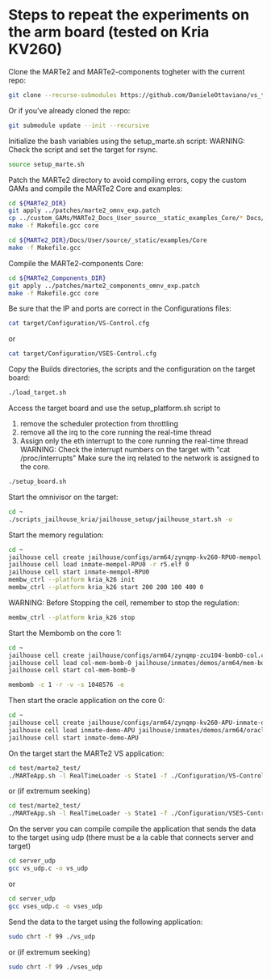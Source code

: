 # Steps to repeat the experiments on the arm board (tested on Kria KV260)

Clone the MARTe2 and MARTe2-components togheter with the current repo:
```sh
git clone --recurse-submodules https://github.com/DanieleOttaviano/vs_test_omnv.git
```
Or if you’ve already cloned the repo:
```sh
git submodule update --init --recursive
```

Initialize the bash variables using the setup_marte.sh script:
WARNING: Check the script and set the target for rsync.
```sh
source setup_marte.sh
```

Patch the MARTe2 directory to avoid compiling errors,
copy the custom GAMs and compile the MARTe2 Core and examples:
```sh
cd ${MARTe2_DIR}
git apply ../patches/marte2_omnv_exp.patch
cp ../custom_GAMs/MARTe2_Docs_User_source__static_examples_Core/* Docs/User/source/_static/examples/Core/
make -f Makefile.gcc core
```

```sh
cd ${MARTe2_DIR}/Docs/User/source/_static/examples/Core
make -f Makefile.gcc
```

Compile the MARTe2-components Core:
```sh
cd ${MARTe2_Components_DIR}
git apply ../patches/marte2_components_omnv_exp.patch
make -f Makefile.gcc core
```

Be sure that the IP and ports are correct in the Configurations files:
```sh
cat target/Configuration/VS-Control.cfg
```
or
```sh
cat target/Configuration/VSES-Control.cfg
```

Copy the Builds directories, the scripts and the configuration on the target board:
```sh
./load_target.sh
```

Access the target board and use the setup_platform.sh script to 
1) remove the scheduler protection from throttling
2) remove all the irq to the core running the real-time thread
3) Assign only the eth interrupt to the core running the real-time thread
WARNING: Check the interrupt numbers on the target with "cat /proc/interrupts"
         Make sure the irq related to the network is assigned to the core.
```sh
./setup_board.sh
```

Start the omnivisor on the target:
```sh
cd ~
./scripts_jailhouse_kria/jailhouse_setup/jailhouse_start.sh -o
```

Start the memory regulation: 
```sh
cd ~
jailhouse cell create jailhouse/configs/arm64/zynqmp-kv260-RPU0-mempol.cell 
jailhouse cell load inmate-mempol-RPU0 -r r5.elf 0
jailhouse cell start inmate-mempol-RPU0
membw_ctrl --platform kria_k26 init
membw_ctrl --platform kria_k26 start 200 200 100 400 0
```
WARNING: Before Stopping the cell, remember to stop the regulation:
```sh
membw_ctrl --platform kria_k26 stop
```

Start the Membomb on the core 1:
```sh
cd ~
jailhouse cell create jailhouse/configs/arm64/zynqmp-zcu104-bomb0-col.cell
jailhouse cell load col-mem-bomb-0 jailhouse/inmates/demos/arm64/mem-bomb.bin
jailhouse cell start col-mem-bomb-0

membomb -c 1 -r -v -s 1048576 -e
```

Then start the oracle application on the core 0:
```sh
cd ~
jailhouse cell create jailhouse/configs/arm64/zynqmp-kv260-APU-inmate-demo.cell
jailhouse cell load inmate-demo-APU jailhouse/inmates/demos/arm64/oracle-demo.bin
jailhouse cell start inmate-demo-APU
```

On the target start the MARTe2 VS application:
```sh
cd test/marte2_test/
./MARTeApp.sh -l RealTimeLoader -s State1 -f ./Configuration/VS-Control.cfg
```
or (if extremum seeking)
```sh
cd test/marte2_test/
./MARTeApp.sh -l RealTimeLoader -s State1 -f ./Configuration/VSES-Control.cfg
```

On the server you can compile compile the application that sends the data to
the target using udp (there must be a la cable that connects server and target) 
```sh
cd server_udp
gcc vs_udp.c -o vs_udp
```
or
```sh
cd server_udp
gcc vses_udp.c -o vses_udp
```

Send the data to the target using the following application:
```sh
sudo chrt -f 99 ./vs_udp
```
or (if extremum seeking)
```sh
sudo chrt -f 99 ./vses_udp
```
